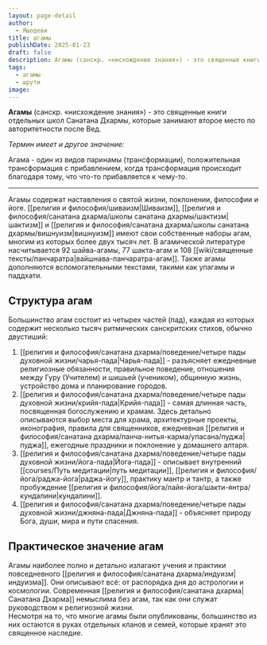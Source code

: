 ```yaml
---
layout: page-detail
author:
  - Яшодеви
title: агамы
publishDate: 2025-01-23
draft: false
description: Агамы (санскр. «нисхождение знания») - это священные книги отдельных школ Санатана Дхармы, которые занимают второе место по авторитетности после Вед. Эти тексты содержат наставления о святой жизни, поклонении, философии и йоге.
tags:
  - агамы
  - шрути
image:
---
```

**Агамы** (санскр. «нисхождение знания») - это священные книги отдельных школ Санатана Дхармы, которые занимают второе место по авторитетности после Вед. 

*Термин имеет и другое значение:*

Агама - один из видов паринамы (трансформации), положительная трансформация с прибавлением, когда трансформация происходит благодаря тому, что что-то прибавляется к чему-то.

---
Агамы содержат наставления о святой жизни, поклонении, философии и йоге. [[религия и философия/шиваизм|Шиваизм]], [[религия и философия/санатана дхарма/школы санатана дхармы/шактизм|шактизм]] и [[религия и философия/санатана дхарма/школы санатана дхармы/вишнуизм|вишнуизм]] имеют свои собственные наборы агам, многим из которых более двух тысяч лет. В агамической литературе насчитывается 92 шайва-агамы, 77 шакта-агам и 108 [[wiki/священные тексты/панчаратра|вайшнава-панчаратра-агам]]. Также агамы дополняются вспомогательными текстами, такими как упагамы и паддхати.

## Структура агам  
Большинство агам состоит из четырех частей (пад), каждая из которых содержит несколько тысяч ритмических санскритских стихов, обычно двустиший:

1. [[религия и философия/санатана дхарма/поведение/четыре пады духовной жизни/чарья-пада|Чарья-пада]] - разъясняет ежедневные религиозные обязанности, правильное поведение, отношения между Гуру (Учителем) и шишьей (учеником), общинную жизнь, устройство дома и планирование городов.
2. [[религия и философия/санатана дхарма/поведение/четыре пады духовной жизни/крийя-пада|Крийя-пада]] - самая длинная часть, посвященная богослужению и храмам. Здесь детально описываются выбор места для храма, архитектурные проекты, иконография, правила для священников, ежедневная [[религия и философия/санатана дхарма/панча-нитья-карма/упасана/пуджа|пуджа]], ежегодные праздники и поклонение у домашнего алтаря.
3. [[религия и философия/санатана дхарма/поведение/четыре пады духовной жизни/йога-пада|Йога-пада]] - описывает внутренний [[courses/Путь медитации|путь медитации]], [[религия и философия/йога/раджа-йога|раджа-йогу]], практику мантр и тантр, а также пробуждение [[религия и философия/йога/лайя-йога/шакти-янтра/кундалини|кундалини]].
4. [[религия и философия/санатана дхарма/поведение/четыре пады духовной жизни/джняна-пада|Джняна-пада]] - объясняет природу Бога, души, мира и пути спасения.

## Практическое значение агам  
Агамы наиболее полно и детально излагают учения и практики повседневного [[религия и философия/санатана дхарма/индуизм|индуизма]]. Они описывают всё: от распорядка дня до астрологии и космологии. Современная [[религия и философия/санатана дхарма|Санатана Дхарма]] немыслима без агам, так как они служат руководством к религиозной жизни.  
Несмотря на то, что многие агамы были опубликованы, большинство из них остаются в руках отдельных кланов и семей, которые хранят это священное наследие.